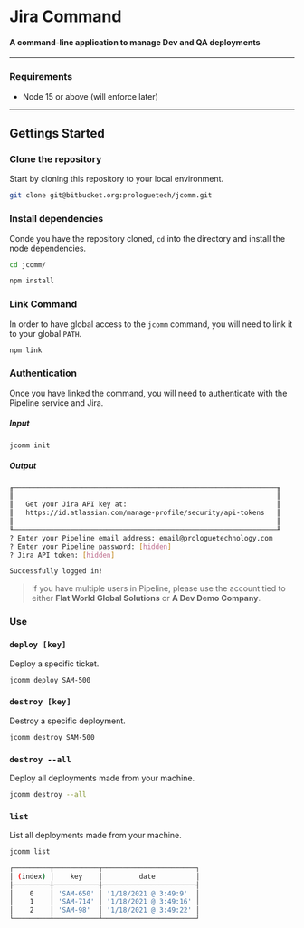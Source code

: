 # Jira Command

#### A command-line application to manage Dev and QA deployments

---

### Requirements

- Node 15 or above (will enforce later)

---

## Gettings Started

### Clone the repository

Start by cloning this repository to your local environment.

```bash
git clone git@bitbucket.org:prologuetech/jcomm.git 
```

### Install dependencies

Conde you have the repository cloned, `cd` into the directory and install the node dependencies.

```bash
cd jcomm/

npm install
```

### Link Command

In order to have global access to the `jcomm` command, you will need to link it to your global `PATH`.

```bash
npm link
```

### Authentication

Once you have linked the command, you will need to authenticate with the Pipeline service and Jira.

##### Input
```bash
jcomm init
```

##### Output
```bash
╓─────────────────────────────────────────────────────────────────╖
║                                                                 ║
║   Get your Jira API key at:                                     ║
║   https://id.atlassian.com/manage-profile/security/api-tokens   ║
║                                                                 ║
╙─────────────────────────────────────────────────────────────────╜
? Enter your Pipeline email address: email@prologuetechnology.com
? Enter your Pipeline password: [hidden]
? Jira API token: [hidden]

Successfully logged in!
```

> If you have multiple users in Pipeline, please use the account tied to either **Flat World Global Solutions** or **A Dev Demo Company**.

### Use

### `deploy [key]`
Deploy a specific ticket.

```bash
jcomm deploy SAM-500
```

### `destroy [key]`
Destroy a specific deployment.

```bash
jcomm destroy SAM-500
```

### `destroy --all`
Deploy all deployments made from your machine.

```bash
jcomm destroy --all
```

### `list`
List all deployments made from your machine.

```bash
jcomm list

┌─────────┬───────────┬───────────────────────┐
│ (index) │    key    │         date          │
├─────────┼───────────┼───────────────────────┤
│    0    │ 'SAM-650' │ '1/18/2021 @ 3:49:9'  │
│    1    │ 'SAM-714' │ '1/18/2021 @ 3:49:16' │
│    2    │ 'SAM-98'  │ '1/18/2021 @ 3:49:22' │
└─────────┴───────────┴───────────────────────┘
```